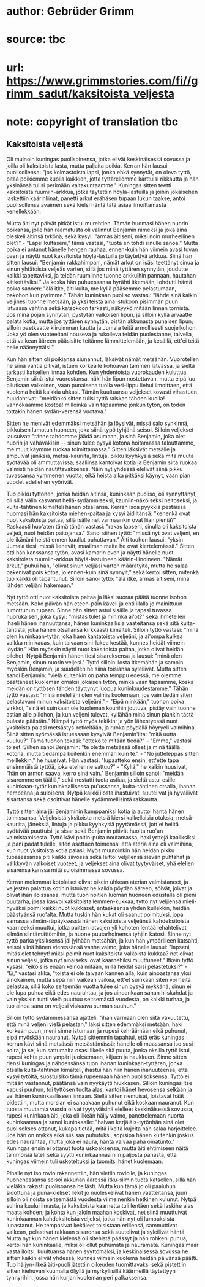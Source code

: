 # author: Gebrüder Grimm
# source: tbc
# url: https://www.grimmstories.com/fi//grimm_sadut/kaksitoista_veljesta
# note: copyright of translation tbc

## Kaksitoista veljestä 

Oli muinoin kuningas puolisoinensa, jotka elivät keskinäisessä sovussa
ja joilla oli kaksitoista lasta, mutta paljaita poikia. Kerran hän
lausui puolisollensa: "jos kolmastoista lapsi, jonka ehkä synnytät, on
oleva tyttö, pitää poikiemme kuolla kaikkien, jotta tyttärellemme
karttuisi rikkautta ja hän yksinänsä tulisi perimään valtakuntaamme."
Kuningas sitten teetti kaksitoista ruumiin-arkkua, jotka täytettiin
höylä-lastuilla ja joihin jokaisehen laskettiin käärinliinat, panetti
arkut erähäsen tupaan lukun taakse, antoi puolisollensa avaimen sekä
kielsi häntä tätä asiaa ilmoittamasta kenellekkään.

Mutta äiti nyt päivät pitkät istui murehtien. Tämän huomasi hänen nuorin
poikansa, jolle hän raamatusta oli valinnut Benjamin nimeksi ja joka
aina oleskeli äitinsä tykönä, sekä kysyi: "armas äitiseni, miksi noin
murheellinen olet?" - "Lapsi kultaseni," tämä vastasi, "tuota en
tohdi sinulle sanoa." Mutta poika ei antanut hänelle hengen rauhaa,
ennen-kuin hän viimein avasi tuvan oven ja näytti nuot kaksitoista
höylä-lastuilla jo täytettyä arkkua. Siinä hän sitten lausui: "Benjamin
rakkahimpani, nämät arkut on isäsi teettänyt sinua ja sinun yhtätoista
veljeäs varten, sillä jos minä tyttären synnytän, joudutte kaikki
tapettaviksi, ja teidän ruumiinne tuonne arkkuihin pannaan, hautahan
kätkettäviksi." Ja koska hän puhuessansa hyrähti itkemään, lohdutti
häntä poika sanoen: "älä itke, äiti kulta, me kyllä pääsemme
pelastumaan, pakohon kun pyrimme." Tähän kuninkaan puoliso vastasi:
"lähde sinä kaikin veljinesi tuonne metsään, ja yksi teistä aina
istukoon pisimmän puun latvassa vahtina sekä katsokoon tarkasti, näkyykö
mitään linnan tornista. Jos minä pojan synnytän, pystytän valkoisen
lipun, ja silloin kyllä arvaatte palata kotia, mutta jos tyttären
synnytän, pistän akkunasta punaisen lipun; silloin paetkaatte kiiruimman
kautta ja Jumala teitä armollisesti suojelkohon. Joka yö olen
vuoteeltani nouseva ja rukoileva teidän puolestanne, talvella, että
valkean ääreen pääsisitte teitänne lämmittelemään, ja kesällä, ett'ei
teitä helle näännyttäisi."

Kun hän sitten oli poikiansa siunannut, läksivät nämät metsähän.
Vuorotellen he siinä vahtia pitivät, istuen korkealle kohoavan tammen
latvassa, ja sieltä tarkasti katsellen linnaa kohden. Kun yhdentoista
vuorokauden kuluttua Benjamin siinä istui vuorostansa, näki hän lipun
nostettavan, mutta eipä luo ollutkaan valkoinen, vaan punaisena tuolla
veri-lippu liehui ilmoittaen, että kuolema heitä kaikkia uhkasi. Tämän
kuultuansa veljekset kovasti vihastuen huudahtivat: "meidänkö sitten
tulisi tyttö raiskan tähden kuolla! vannokaamme kostoa! milloinka vain
tapaamme jonkun tytön, on toden tottakin hänen sydän-verensä vuotava."

Sitten he menivät edemmäksi metsähän ja löysivät, missä salo synkinnä,
pikkuisen lumotun huoneen, joka siinä typö tyhjänä seisoi. Silloin
veljekset lausuivat: "tänne tahdomme jäädä asumaan, ja sinä Benjamin,
joka olet nuorin ja vähäväkisin -- sinun tulee pysyä kotona hoitamassa
talouttamme, me muut käymme ruokaa toimittamassa." Sitten läksivät
metsälle ja ampuivat jäniksiä, metsä-kauriita, lintuja, pikku kyyhkysiä
sekä mitä muuta syötävää oli ammuttavissa; saaliinsa kantoivat kotia ja
Benjamin siitä ruokaa valmisti heidän nautittavaksensa. Näin nyt yhdessä
elelivät siinä pikku tuvassansa kymmenen vuotta, eikä heistä aika
pitkäksi käynyt, vaan pian vuodet edellehen vyörivät.

Tuo pikku tyttönen, jonka heidän äitinsä, kuninkaan puoliso, oli
synnyttänyt, oli sillä välin kasvanut hellä-sydämmiseksi,
kauniin-näköiseksi neitoseksi, ja kulta-tähtinen kimalteli hänen
otsallansa. Kerran isoa pyykkiä pestäissä huomasi hän kaksitoista
miehen-paitaa ja kysyi äidiltänsä: "kenenkä ovat nuot kaksitoista
paitaa, sillä isälle net varmaankin ovat liian pieniä?" Raskaasti
huo'aten tämä tähän vastasi: "rakas lapseni, sinulla oli kaksitoista
veljeä, nuot heidän paitojansa." Sanoi siihen tyttö: "missä nyt ovat
veljeni, en ole ikänäni heistä ennen kuullut puhuttavan." Äiti tuohon
lausui: "yksin Jumala tiesi, missä lienevät; maailman maita he ovat
kiertelemässä." Sitten otti hän kanssansa tytön, avasi kamarin oven ja
näytti hänelle nuot kaksitoista ruumiin-arkkua höylä-lastuineen
käärin-liinoineen. "Nämät arkut," puhui hän, "olivat sinun veljiäsi
varten määrätyitä, mutta he salaa pakenivat pois kotoa, jo ennen-kuin
sinä synnyit," sekä kertoi sitten, mitenkä tuo kaikki oli tapahtunut.
Silloin sanoi tyttö: "älä itke, armas äitiseni, minä lähden veljiäni
hakemaan."

Nyt tyttö otti nuot kaksitoista paitaa ja läksi suoraa päätä tuonne
isohon metsään. Koko päivän hän eteen-päin käveli ja ehti illalla jo
mainittuun lumottuhun tupaan. Sinne hän sitten astui sisälle ja tapasi
tuvassa nuorukaisen, joka kysyi: "mistäs tulet ja mihinkä ai'ot?"
sekä ihmetellen ihaeli hänen ihanuuttansa, hänen kuninkaallisia
vaateitansa sekä sitä kulta-tähtistä, joka hänen otsallansa kirkkaasti
kimalteli. Silloin tyttö vastasi: "minä olen kuninkaan-tytär, joka haen
kahtatoista veljeäni, ja ai'ompa kulkea vaikka niin kauas, kuin taivaan
sini-lakea kestää, kunnes heidät viimein löydän." Hän myöskin näytti
nuot kaksitoista paitaa, jotka olivat heidän ollehet. Nytpä Benjamin
hänen tiesi sisareksensa ja lausui: "minä olen Benjamin, sinun nuorin
veljesi." Tyttö silloin ilosta itkemähän ja samoin myöskin Benjamin, ja
suudellen he siinä toisiansa syleilivät. Mutta sitten sanoi Benjamin:
"vielä kuitenkin on paha temppu edessä, me olemme päättäneet kuoleman
omaksi jokaisen tytön, minkä vaan tapaamme, koska meidän on tyttösen
tähden täyttynyt luopua kuninkuudestamme." Tähän tyttö vastasi: "minä
mielelläni olen valmis kuolemaan, jos vain tiedän siten pelastavani
minun kaksitoista veljeäni." - "Eipä niinkään," tuohon poika virkkoi,
"sinä et suinkaan ole kuoleman kourihin joutuva, pistäy vain tuonne
astian alle piilohon, ja kun veljeni tulevat, kyllähän minä sinun
piankin tästä pulasta päästän." Niimpä tyttö myös tekikin; ja yön
lähestyessä nuot yksitoista palasi metsästys-retkeltään, ja ruoka
pöydällä höyryeli valmihina. Siinä sitten syömässä istuessaan kysyivät
Benjamin'ilta: "mitä uutta kuuluu?" Tämä tuohon tokasi: "ettekö te
mitään tiedä?" - "Emme," vastasi toiset. Siihen sanoi Benjamin: "te
olette metsässä olleet ja minä täällä kotona, mutta tiedämpä kuitenkin
enemmän kuin te." - "No jutteleppas sitten meillekkin," he huusivat.
Hän vastasi: "lupaatteko ensin, ett'ette tapa ensimmäistä tyttöä, joka
etehenne sattuu?" - "Kyllä," he kaikin huusivat, "hän on armon
saava, kerro sinä vain." Benjamin silloin sanoi: "meidän sisaremme on
täällä," sekä nostatti tuota astiaa, ja sieltä astui esille
kuninkaan-tytär kuninkaallisessa pu'ussansa, kulta-tähtinen otsalla,
ihanan hempeänä ja suloisena. Nytpä kaikki ilosta ihastuivat, suutelivat
ja hyväilivät sisartansa sekä osoittivat hänelle sydämmellisintä
rakkautta.

Tyttö sitten aina jäi Benjaminin kumppaniksi kotia ja auttoi häntä hänen
toimissansa. Veljeksistä yksitoista metsiä kiersi kaikellaisia otuksia,
metsä-kauriita, jäneksiä, lintuja ja pikku kyyhkysiä pyytämässä,
jott'ei heiltä syötävää puuttuisi, ja sisar sekä Benjamin pitivät
huolta ruo'an valmistamisesta. Tyttö kävi poltin-puita noutamassa, haki
yrttejä kaaliksiksi ja pani padat tulelle, siten asettaen toimensa, että
ateria aina oli valmihina, kun nuot yksitoista kotia palasi. Myös
muutoinkin hän heidän pikku tupasessansa piti kaikki siivossa sekä
laittoi veljillensä sievän puhtahat ja välkkyvän valkoiset vuoteet, ja
veljekset aina olivat tyytyväiset, yhä elellen sisarensa kanssa mitä
suloisimmassa sovussa.

Kerran molemmat kotolaiset olivat oikein uhkean aterian valmistaneet, ja
veljesten palattua kotihin istuivat he kaikin pöydän ääreen, söivät,
joivat ja olivat ihan iloissansa, mutta tuon noitien luoman huoneen
edustalla oli pieni puutarha, jossa kasvoi kaksitoista lemmen-kukkaa;
tyttö nyt veljiensä mieli-hyväksi poimi kaikki nuot kukkaset,
antaaksensa yhden kullekkin, heidän päästyänsä ruo'alta. Mutta tuskin
hän kukat oli saanut poimituksi, jopa samassa silmän-räpäyksessä hänen
kaksitoista veljeänsä kahdeksitoista kaarneeksi muuttui, jotka puitten
latvojen yli kohoten lentää lehahtelivat silmän siintämättömihin, ja
huone puutarhoinensa tyhjiin katosi. Sinne nyt tyttö parka yksiksensä
jäi jylhään metsähän, ja kun hän ympärilleen katsahti, seisoi siinä
hänen vieressänsä vanha vaimo, joka hänelle lausui: "lapseni, mitäs
olet tehnyt! miksi poimit nuot kaksitoista valkoista kukkaa? net olivat
sinun veljesi, jotka nyt ainaiseksi ovat kaarnehiksi muuttuneet."
Itkein tyttö kysäsi: "eikö siis enään keinoa mitään, millä heidät saisi
pelastetuksi?" - "Ei," vastasi akka, "toista ei ole taivaan kannen
alla, kuin ainoastansa yksi ainokainen, mutta sepä niin vaikean vaikea,
ett'et suinkaan siten voi heitä pelastaa, sillä koko seitsemän vuotta
tulee sinun pysyä mykkänä, sinun ei ole lupa puhua eikä edes naurahtaa,
ja jos ainoankaan sanan hiiskahdat ja vain yksikin tunti vielä puuttuu
seitsemästä vuodesta, on kaikki turhaa, ja tuo ainoa sana on veljesi
viskaava surman suuhun."

Silloin tyttö sydämmessänsä ajatteli: "ihan varmaan olen siitä
vakuutettu, että minä veljeni vielä pelastan," läksi sitten edemmäksi
metsään, haki korkean puun, meni sinne istumaan ja rupesi kehräämään
eikä puhunut, eipä myöskään nauranut. Nytpä sittemmin tapahtui, että
eräs kuningas kerran kävi siinä metsässä metsästämässä; hänelle oli
muassansa iso susi-koira, ja se, kun sattumalta osasi likelle sitä
puuta, jonka oksilla tyttö istui, rupesi kohta puun ympäri juoksemaan,
kiljuen ja haukkuen. Sinne sitten riensi kuningas ja nähdessänsä tuon
ihanan kuninkaan-tyttären, jonka otsalla kulta-tähtinen kimalteli,
ihastui hän niin hänen ihanuuteensa, että kysyi tytöltä, suostuisiko
tämä rupeemaan hänen puolisoksensa. Tyttö ei mitään vastannut, päätänsä
vain nyykäytti hiukkasen. Silloin kuningas itse kapusi puuhun, toi
tyttösen tuolta alas, kantoi hänet hevosensa selkään ja vei hänen
kuninkaalliseen linnaan. Siellä sitten riemuisat, loistavat häät
pidettiin, mutta morsian ei sanaakaan puhunut eikä koskaan nauranut. Kun
tuosta muutamia vuosia olivat tyytyväisinä elelleet keskinäisessä
sovussa, rupesi kuninkaan äiti, joka oli ilkeän häijy vaimo,
panettelemaan nuorta kuninkaannaa ja sanoi kuninkaalle: "halvan
kerjäläis-tytönhän sinä olet puolisokses ottanut, kukapa tietää, mitä
ilkeitä kujeita hän salaa harjoittelee. Jos hän on mykkä eikä siis saa
puhutuksi, sopisipa hänen kuitenkin joskus edes naurahtaa, mutta joka ei
naura, häntä vaivaa paha omatunto." Kuningas ensin ei ottanut tuota
uskoaksensa, mutta äiti ehtimiseen näitä tämmöisiä lateli sekä syytti
kuninkaannaa niin paljosta pahasta, että kuningas viimein tuli
uskoteltuksi ja tuomitsi hänet kuolemaan.

Pihalle nyt iso rovio rakennettiin, hän vietiin roviolle, ja kuningas
huonehessansa seisoi akkunan ääressä itku-silmin tuota katsellen, sillä
hän vieläkin rakasti puolisoansa hellästi. Mutta kun tämä jo oli
paaluhun sidottuna ja puna-kieliset liekit jo nuoleskelivat hänen
vaatteitansa, juuri silloin oli noista seitsemästä vuodesta viimeinenkin
hetkinen kulunut. Nytpä suhina kuului ilmasta, ja kaksitoista kaarnetta
tuli lentäen sekä laskihe alas maata kohden; ja kohta kun jaloin maahan
koskivat, net siinä muuttuivat kuninkaannan kahdeksitoista veljeksi,
jotka hän nyt oli lumouksista lunastanut. He tempasivat kekäleet
toisistaan erillensä, sammuttivat valkean, pelastivat rakkaan sisarensa
sekä suutelivat ja syleilivät häntä. Mutta nyt kun hänen kielensä oli
sitehistä päässyt ja hän rohkeni puhua, kertoi hän kuninkaalle, miksi
oli ollut puhumata ja nauramata. Kuningas maar vasta iloitsi, kuultuansa
hänen syyttömäksi, ja keskinäisessä sovussa he sitten kaikin elivät
yhdessä, kunnes viimein kuolema heidän päivänsä päätti. Tuo häijyn-ilkeä
äiti-puoli jätettiin oikeuden tuomittavaksi sekä pistettiin sitten
kiehuvan kuumalla öljyllä ja myrkyllisillä käärmeillä täytettyyn
tynnyrihin, jossa hän kurjan kuoleman peri palkaksensa.
